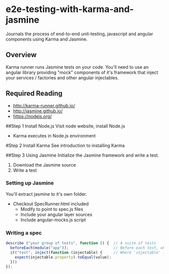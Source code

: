 # e2e-testing-with-karma-and-jasmine
Journals the process of end-to-end unit-testing, javascript and angular components using Karma and Jasmine.

## Overview
Karma runner runs Jasmine tests on your code.  You'll need to use an angular library providing "mock" components of it's framework that inject your services / factories and other angular injectables.




## Required Reading
- http://karma-runner.github.io/
- http://jasmine.github.io/
- https://nodejs.org/

##Step 1 Install Node.js
Visit node website, install Node.js
- Karma executes in Node.js environment

#Step 2 Install Karma
See introduction to installing Karma

##Step 3 Using Jasmine
Initialize the Jasmine framework and write a test.
1. Download the Jasmine source
2. Write a test

### Setting up Jasmine
You'll extract jasmine to it's own folder.
- Checkout SpecRunner.html included
  - Modify to point to spec.js files
  - Include your angular layer sources
  - Include angular-mocks.js script

### Writing a spec
```javascript
describe ("your group of tests", function () {  // A suite of tests
  beforeEach(module("app"));                    // Before each test, where "app" is your module
  it("test", inject(function (injectable) {     // Where 'injectable' is your injection
    expect(injectable.property).toEqual(value);
  }))
});
```

